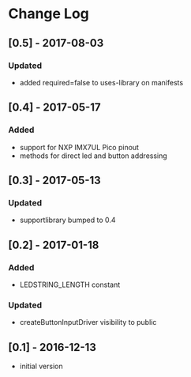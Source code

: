 # Change Log

## [0.5] - 2017-08-03
### Updated
- added required=false to uses-library on manifests

## [0.4] - 2017-05-17
### Added
- support for NXP IMX7UL Pico pinout
- methods for direct led and button addressing

## [0.3] - 2017-05-13
### Updated
- supportlibrary bumped to 0.4

## [0.2] - 2017-01-18
### Added
- LEDSTRING_LENGTH constant

### Updated
- createButtonInputDriver visibility to public

## [0.1] - 2016-12-13
- initial version
